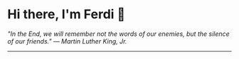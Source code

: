 <h1>Hi there, I'm Ferdi 👋</h1>

<p><em>
  "In the End, we will remember not the words of our enemies, but the silence of our friends." — Martin Luther King, Jr.
</em></p>

---
